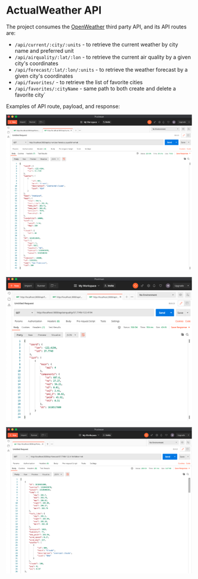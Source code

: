 # ActualWeather API

The project consumes the [OpenWeather](https://openweathermap.org/api) third party API, and its API routes are:
* `/api/current/:city/:units` - to retrieve the current weather by city name and preferred unit
* `/api/airquality/:lat/:lon` - to retrieve the current air quality by a given city's coordinates
* `/api/forecast/:lat/:lon/:units` - to retrieve the weather forecast by a given city's coordinates
* `/api/favorites/` - to retrieve the list of favorite cities
* `/api/favorites/:cityName` - same path to both create and delete a favorite city`


Examples of API route, payload, and response:


![Alt ](/screenshots/getCurrentWeather.png?raw=true "Current Weather API payload")


![Alt ](/screenshots/getAirQuality.png?raw=true "Air Quality API payload")


![Alt ](/screenshots/getForecast.png?raw=true "Weather Forecast API payload")